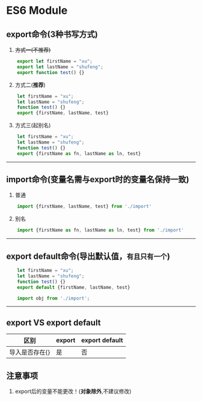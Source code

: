 # ES6 Module
## export命令(3种书写方式)
1. ~~方式一(不推荐)~~
``` javascript
	export let firstName = "xu";
	export let lastName = "shufeng";
	export function test() {}
```
2. 方式二(**推荐**)
```javascript
	let firstName = "xu";
	let lastName = "shufeng";
	function test() {}
	export {firstName, lastName, test}
```
3. 方式三(起别名)
```javascript
	let firstName = "xu";
	let lastName = "shufeng";
	function test() {}
	export {firstName as fn, lastName as ln, test}
```
---

## import命令(变量名需与export时的变量名保持一致)
1. 普通
```javascript
	import {firstName, lastName, test} from './import'
```
2. 别名
``` javascript
	import {firstName as fn, lastName as ln, test} from './import'
```
---

## export default命令(导出默认值，`有且只有一个`)
```javascript
	let firstName = "xu";
	let lastName = "shufeng";
	function test() {}
	export default {firstName, lastName, test}

	import obj from './import';
```

---
## export VS export default
区别 | export | export default |
-- | -- |-- |
导入是否存在{} | 是 | 否


## 注意事项
1. export后的变量不能更改！(**对象除外**,不建议修改)